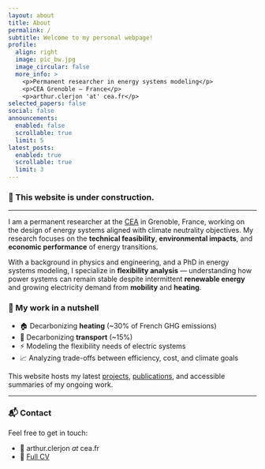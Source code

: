 ```yaml
---
layout: about
title: About
permalink: /
subtitle: Welcome to my personal webpage!
profile:
  align: right
  image: pic_bw.jpg
  image_circular: false
  more_info: >
    <p>Permanent researcher in energy systems modeling</p>
    <p>CEA Grenoble – France</p>
    <p>arthur.clerjon 'at' cea.fr</p>
selected_papers: false
social: false
announcements:
  enabled: false
  scrollable: true
  limit: 5
latest_posts:
  enabled: true
  scrollable: true
  limit: 3
---
```


<!-- Hidden h1 for SEO -->
<h1 style="display:none;">Arthur Clerjon – Researcher in Energy Systems, Climate, Decarbonation</h1>

### 🔧 This website is under construction.

---

I am a permanent researcher at the [CEA](https://www.cea.fr/) in Grenoble, France, working on the design of energy systems aligned with climate neutrality objectives. My research focuses on the **technical feasibility**, **environmental impacts**, and **economic performance** of energy transitions.

With a background in physics and engineering, and a PhD in energy systems modeling, I specialize in **flexibility analysis** — understanding how power systems can remain stable despite intermittent **renewable energy** and growing electricity demand from **mobility** and **heating**.

### 🔬 My work in a nutshell

- 🏠 Decarbonizing **heating** (~30% of French GHG emissions)
- 🚗 Decarbonizing **transport** (~15%)
- ⚡ Modeling the flexibility needs of electric systems
- 📈 Analyzing trade-offs between efficiency, cost, and climate goals

This website hosts my latest [projects](/projects/), [publications](/publications/), and accessible summaries of my ongoing work.

---

### 📬 Contact

Feel free to get in touch:
- 📧 arthur.clerjon *at* cea.fr  
- 🧾 [Full CV](/assets/cv/cv_arthur_clerjon.pdf)

